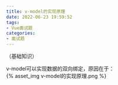 ```yaml
---
title: v-model的实现原理
date: 2022-06-23 19:59:52
tags:
- Vue面试题
categories:
- 面试题
---
```

（基础知识）


<!--more-->


v-model可以实现数据的双向绑定，原因在于：  
{% asset_img v-model的实现原理.png %}
